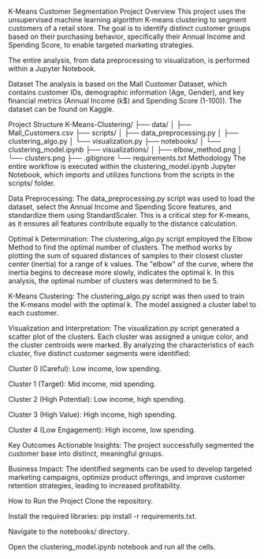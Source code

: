 K-Means Customer Segmentation
Project Overview
This project uses the unsupervised machine learning algorithm K-means clustering to segment customers of a retail store. The goal is to identify distinct customer groups based on their purchasing behavior, specifically their Annual Income and Spending Score, to enable targeted marketing strategies.

The entire analysis, from data preprocessing to visualization, is performed within a Jupyter Notebook.

Dataset
The analysis is based on the Mall Customer Dataset, which contains customer IDs, demographic information (Age, Gender), and key financial metrics (Annual Income (k$) and Spending Score (1-100)). The dataset can be found on Kaggle.

Project Structure
K-Means-Clustering/
├── data/
│   ├── Mall_Customers.csv
├── scripts/
│   ├── data_preprocessing.py
│   ├── clustering_algo.py
│   └── visualization.py
├── notebooks/
│   └── clustering_model.ipynb
├── visualizations/
│   ├── elbow_method.png
│   └── clusters.png
├── .gitignore
└── requirements.txt
Methodology
The entire workflow is executed within the clustering_model.ipynb Jupyter Notebook, which imports and utilizes functions from the scripts in the scripts/ folder.

Data Preprocessing: The data_preprocessing.py script was used to load the dataset, select the Annual Income and Spending Score features, and standardize them using StandardScaler. This is a critical step for K-means, as it ensures all features contribute equally to the distance calculation.

Optimal k Determination: The clustering_algo.py script employed the Elbow Method to find the optimal number of clusters. The method works by plotting the sum of squared distances of samples to their closest cluster center (inertia) for a range of k values. The "elbow" of the curve, where the inertia begins to decrease more slowly, indicates the optimal k. In this analysis, the optimal number of clusters was determined to be 5.

K-Means Clustering: The clustering_algo.py script was then used to train the K-means model with the optimal k. The model assigned a cluster label to each customer.

Visualization and Interpretation: The visualization.py script generated a scatter plot of the clusters. Each cluster was assigned a unique color, and the cluster centroids were marked. By analyzing the characteristics of each cluster, five distinct customer segments were identified:

Cluster 0 (Careful): Low income, low spending.

Cluster 1 (Target): Mid income, mid spending.

Cluster 2 (High Potential): Low income, high spending.

Cluster 3 (High Value): High income, high spending.

Cluster 4 (Low Engagement): High income, low spending.

Key Outcomes
Actionable Insights: The project successfully segmented the customer base into distinct, meaningful groups.

Business Impact: The identified segments can be used to develop targeted marketing campaigns, optimize product offerings, and improve customer retention strategies, leading to increased profitability.

How to Run the Project
Clone the repository.

Install the required libraries: pip install -r requirements.txt.

Navigate to the notebooks/ directory.

Open the clustering_model.ipynb notebook and run all the cells.
